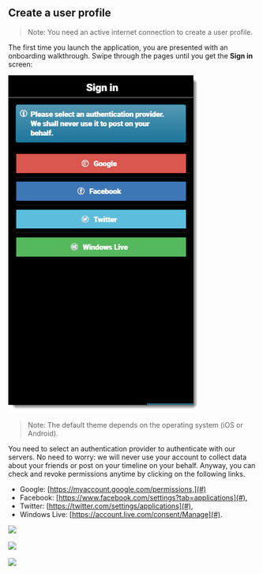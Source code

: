 ## Create a user profile

> Note: You need an active internet connection to create a user profile.

The first time you launch the application, you are presented with an onboarding walkthrough. Swipe through the pages until you get the **Sign in** screen:

![](/assets/Mobile_Create_User_Profile_01.png)

> Note: The default theme depends on the operating system \(iOS or Android\).

You need to select an authentication provider to authenticate with our servers. No need to worry: we will never use your account to collect data about your friends or post on your timeline on your behalf. Anyway, you can check and revoke permissions anytime by clicking on the following links.

* Google: [https://myaccount.google.com/permissions,](#)
* Facebook: [https://www.facebook.com/settings?tab=applications](#),
* Twitter: [https://twitter.com/settings/applications](#),
* Windows Live: [https://account.live.com/consent/Manage](#).

![](blob:file:///17b4a9e6-044f-4272-a00e-af599b3024da)

![](blob:file:///3cb1ed09-e9fb-436b-92fd-904cfc7fd33a)

![](blob:file:///c0795a11-abe7-4d72-b1e6-1ac45f8113a0)

